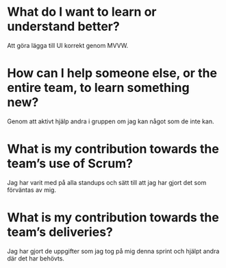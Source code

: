 # What do I want to learn or understand better?
Att göra lägga till UI korrekt genom MVVW. 

# How can I help someone else, or the entire team, to learn something new?
Genom att aktivt hjälp andra i gruppen om jag kan något som de inte kan. 

# What is my contribution towards the team’s use of Scrum?
Jag har varit med på alla standups och sätt till att jag har gjort det som förväntas av mig.

# What is my contribution towards the team’s deliveries?
Jag har gjort de uppgifter som jag tog på mig denna sprint och hjälpt andra där det har behövts.